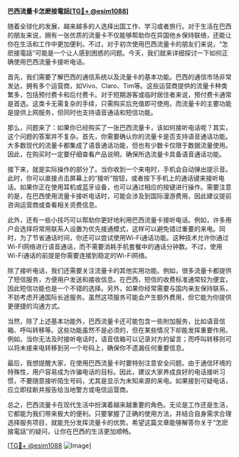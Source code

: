 **巴西流量卡怎麽接電話[[TG💪+ @esim1088](https://t.me/s/esim1088)]**

随着全球化的发展，越来越多的人选择出国工作、学习或者旅行。对于生活在巴西的朋友来说，拥有一张优质的流量卡不仅能够帮助你在异国他乡保持联络，还能让你在生活和工作中更加便利。不过，对于初次使用巴西流量卡的朋友们来说，“怎麽接電話”可能是一个让人感到困惑的问题。今天，我们就来详细探讨一下如何正确使用巴西流量卡接听电话。

首先，我们需要了解巴西的通信系统以及流量卡的基本功能。巴西的通信市场非常发达，拥有多个运营商，如Vivo、Claro、Tim等。这些运营商提供的流量卡种类繁多，包括预付费卡和后付费卡。对于短期游客或临时居住者来说，预付费卡通常是首选。这类卡无需复杂的手续，只需购买后充值即可使用。而流量卡的主要功能是提供上网服务，但同时也支持语音通话和短信功能。

那么，问题来了：如果你已经购买了一张巴西流量卡，该如何接听电话呢？其实，这个问题的答案并不复杂。首先，你需要确认你的流量卡是否支持语音通话功能。大多数现代的流量卡都集成了语音通话功能，但也有少数卡仅限于数据流量使用。因此，在购买时一定要仔细查看产品说明，确保所选流量卡具备语音通话功能。

接下来，就是实际操作的部分了。当你收到一个来电时，手机会自动弹出提示音。此时，你可以直接点击屏幕上的“接听”按钮，或者按下手机上的通话键来接听电话。如果你正在使用耳机或蓝牙设备，也可以通过相应的按键进行操作。需要注意的是，在巴西使用流量卡接听电话时，可能会涉及到国际漫游费用，因此建议提前咨询运营商或查看相关资费信息。

此外，还有一些小技巧可以帮助你更好地利用巴西流量卡接听电话。例如，许多用户会选择将常用联系人设置为优先接通模式，这样可以避免错过重要的来电。同时，为了节省通话时间，你还可以尝试使用Wi-Fi通话功能。这种技术允许你通过Wi-Fi网络进行语音通话，而不需要消耗手机套餐中的通话分钟数。不过，使用Wi-Fi通话的前提是你需要连接到稳定的Wi-Fi网络。

除了接听电话，我们还需要关注流量卡的其他实用功能。例如，很多流量卡都提供了短信服务，方便用户发送和接收信息。在巴西，短信的收费标准通常较为便宜，因此短信功能也是一个不错的选择。另外，如果你经常需要与国内亲友保持联系，不妨考虑开通国际长途服务。虽然这项服务可能会产生额外费用，但它能为你提供更便捷的沟通方式。

当然，除了上述基本功能外，巴西流量卡还可能包含一些附加服务，比如语音信箱、呼叫转移等。这些功能虽然不是必须的，但在某些情况下却能发挥重要作用。例如，当你无法及时接听电话时，语音信箱可以记录对方的留言；而呼叫转移则可以将未接来电转移到另一个号码上，确保你不遗漏任何重要信息。

最后，我想提醒大家，在使用巴西流量卡时要特别注意安全问题。由于通信环境的特殊性，用户容易成为诈骗电话的目标。因此，建议大家养成良好的电话接听习惯，不要随意接听陌生号码，尤其是显示为未知来源的来电。如果接到可疑电话，应立即挂断并报告给当地警方或电信运营商。

总之，巴西流量卡在现代生活中扮演着越来越重要的角色。无论是工作还是生活，它都能为我们带来极大的便利。只要掌握了正确的使用方法，并结合自身需求合理选择服务项目，就能充分发挥流量卡的优势。希望这篇文章能够解答你关于“怎麽接電話”的疑问，让你在巴西的生活更加顺畅。

[[TG💪+ @esim1088](https://t.me/s/esim1088) ![Image](https://i.postimg.cc/4NQfJmqS/Snipaste-2025-05-13-00-14-12.png)]